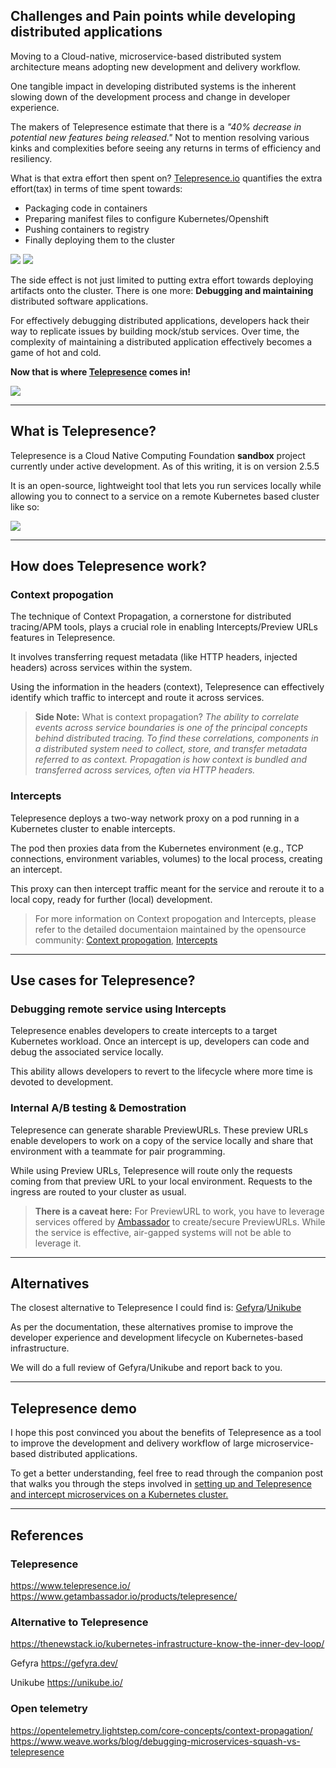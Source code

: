 ## Challenges and Pain points while developing distributed applications

Moving to a Cloud-native, microservice-based distributed system architecture means adopting new development and delivery workflow.

One tangible impact in developing distributed systems is the inherent slowing down of the development process and change in developer experience.

The makers of Telepresence estimate that there is a _"40% decrease in potential new features being released."_ Not to mention resolving various kinks and complexities before seeing any returns in terms of efficiency and resiliency.

What is that extra effort then spent on? 
[Telepresence.io](https://www.telepresence.io/docs/latest/concepts/devloop/) quantifies the extra effort(tax) in terms of time spent towards:
* Packaging code in containers
* Preparing manifest files to configure Kubernetes/Openshift
* Pushing containers to registry
* Finally deploying them to the cluster

![](2022-04-12-08-37-37.png)
![](2022-04-12-08-37-45.png)

The side effect is not just limited to putting extra effort towards deploying artifacts onto the cluster. There is one more: **Debugging and maintaining** distributed software applications.

For effectively debugging distributed applications, developers hack their way to replicate issues by building mock/stub services. Over time, the complexity of maintaining a distributed application effectively becomes a game of hot and cold. 

**Now that is where [Telepresence](https://www.telepresence.io) comes in!**

![](2022-04-12-08-56-53.png)

---

## What is Telepresence?

Telepresence is a Cloud Native Computing Foundation **sandbox** project currently under active development. As of this writing, it is on version 2.5.5

It is an open-source, lightweight tool that lets you run services locally while allowing you to connect to a service on a remote Kubernetes based cluster like so: 

![](2022-04-11-21-47-10.png)

---

## How does Telepresence work?

### Context propogation
The technique of Context Propagation, a cornerstone for distributed tracing/APM tools, plays a crucial role in enabling Intercepts/Preview URLs features in Telepresence. 

It involves transferring request metadata (like HTTP headers, injected headers) across services within the system.

Using the information in the headers (context), Telepresence can effectively identify which traffic to intercept and route it across services.

> **Side Note:** What is context propagation?
_The ability to correlate events across service boundaries is one of the principal concepts behind distributed tracing. To find these correlations, components in a distributed system need to collect, store, and transfer metadata referred to as context. Propagation is how context is bundled and transferred across services, often via HTTP headers._


### Intercepts

Telepresence deploys a two-way network proxy on a pod running in a Kubernetes cluster to enable intercepts.

The pod then proxies data from the Kubernetes environment (e.g., TCP connections, environment variables, volumes) to the local process, creating an intercept. 

This proxy can then intercept traffic meant for the service and reroute it to a local copy, ready for further (local) development.

> For more information on Context propogation and Intercepts, please refer to the detailed documentaion maintained by the opensource community: [Context propogation](https://www.telepresence.io/docs/latest/concepts/context-prop/), [Intercepts](https://www.telepresence.io/docs/latest/reference/intercepts)

---

## Use cases for Telepresence? 

### Debugging remote service using Intercepts 
Telepresence enables developers to create intercepts to a target Kubernetes workload. Once an intercept is up, developers can code and debug the associated service locally.

This ability allows developers to revert to the lifecycle where more time is devoted to development. 

### Internal A/B testing & Demostration
Telepresence can generate sharable PreviewURLs. These preview URLs enable developers to work on a copy of the service locally and share that environment with a teammate for pair programming.

While using Preview URLs, Telepresence will route only the requests coming from that preview URL to your local environment. Requests to the ingress are routed to your cluster as usual.

> **There is a caveat here:** For PreviewURL to work, you have to leverage services offered by [Ambassador](https://app.getambassador.io/) to create/secure PreviewURLs. While the service is effective, air-gapped systems will not be able to leverage it. 

---

## Alternatives

The closest alternative to Telepresence I could find is:
[Gefyra](https://gefyra.dev/)/[Unikube](https://unikube.io/) 

As per the documentation, these alternatives promise to improve the developer experience and development lifecycle on Kubernetes-based infrastructure. 

We will do a full review of Gefyra/Unikube and report back to you.

---

## Telepresence demo

I hope this post convinced you about the benefits of Telepresence as a tool to improve the development and delivery workflow of large microservice-based distributed applications. 

To get a better understanding, feel free to read through the companion post that walks you through the steps involved in [setting up and Telepresence and intercept microservices on a Kubernetes cluster.](https://medium.com/@backin200ms/using-telepresence-to-intercept-microservices-on-a-kubernetes-cluster-ebaa0691fc0f)

---

## References


### Telepresence 
https://www.telepresence.io/
https://www.getambassador.io/products/telepresence/

### Alternative to Telepresence
https://thenewstack.io/kubernetes-infrastructure-know-the-inner-dev-loop/

Gefyra
https://gefyra.dev/

Unikube
https://unikube.io/


### Open telemetry
https://opentelemetry.lightstep.com/core-concepts/context-propagation/
https://www.weave.works/blog/debugging-microservices-squash-vs-telepresence